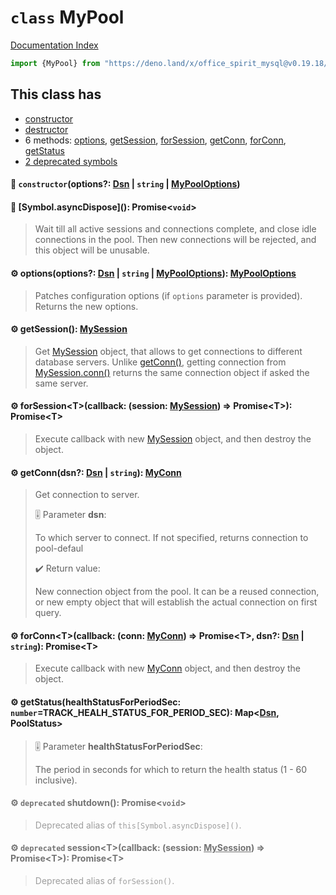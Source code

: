 # `class` MyPool

[Documentation Index](../README.md)

```ts
import {MyPool} from "https://deno.land/x/office_spirit_mysql@v0.19.18/mod.ts"
```

## This class has

- [constructor](#-constructoroptions-dsn--string--mypooloptions)
- [destructor](#-symbolasyncdispose-promisevoid)
- 6 methods:
[options](#-optionsoptions-dsn--string--mypooloptions-mypooloptions),
[getSession](#-getsession-mysession),
[forSession](#-forsessiontcallback-session-mysession--promiset-promiset),
[getConn](#-getconndsn-dsn--string-myconn),
[forConn](#-forconntcallback-conn-myconn--promiset-dsn-dsn--string-promiset),
[getStatus](#-getstatushealthstatusforperiodsec-numbertrack_healh_status_for_period_sec-mapdsn-poolstatus)
- [2 deprecated symbols](#-deprecated-shutdown-promisevoid)


#### 🔧 `constructor`(options?: [Dsn](../class.Dsn/README.md) | `string` | [MyPoolOptions](../interface.MyPoolOptions/README.md))



#### 🔨 \[Symbol.asyncDispose](): Promise\<`void`>

> Wait till all active sessions and connections complete, and close idle connections in the pool.
> Then new connections will be rejected, and this object will be unusable.



#### ⚙ options(options?: [Dsn](../class.Dsn/README.md) | `string` | [MyPoolOptions](../interface.MyPoolOptions/README.md)): [MyPoolOptions](../interface.MyPoolOptions/README.md)

> Patches configuration options (if `options` parameter is provided).
> Returns the new options.



#### ⚙ getSession(): [MySession](../class.MySession/README.md)

> Get [MySession](../class.MySession/README.md) object, that allows to get connections to different database servers.
> Unlike [getConn()](../class.MyPool/README.md#-getconndsn-dsn--string-myconn), getting connection from [MySession.conn()](../class.MySession/README.md#-conndsn-dsn--string-fresh-booleanfalse-myconn) returns the same
> connection object if asked the same server.



#### ⚙ forSession\<T>(callback: (session: [MySession](../class.MySession/README.md)) => Promise\<T>): Promise\<T>

> Execute callback with new [MySession](../class.MySession/README.md) object, and then destroy the object.



#### ⚙ getConn(dsn?: [Dsn](../class.Dsn/README.md) | `string`): [MyConn](../class.MyConn/README.md)

> Get connection to server.
> 
> 🎚️ Parameter **dsn**:
> 
> To which server to connect. If not specified, returns connection to pool-defaul
> 
> ✔️ Return value:
> 
> New connection object from the pool. It can be a reused connection, or new empty object that will establish the actual connection on first query.



#### ⚙ forConn\<T>(callback: (conn: [MyConn](../class.MyConn/README.md)) => Promise\<T>, dsn?: [Dsn](../class.Dsn/README.md) | `string`): Promise\<T>

> Execute callback with new [MyConn](../class.MyConn/README.md) object, and then destroy the object.



#### ⚙ getStatus(healthStatusForPeriodSec: `number`=TRACK\_HEALH\_STATUS\_FOR\_PERIOD\_SEC): Map\<[Dsn](../class.Dsn/README.md), PoolStatus>

> 🎚️ Parameter **healthStatusForPeriodSec**:
> 
> The period in seconds for which to return the health status (1 - 60 inclusive).



<div style="opacity:0.6">

#### ⚙ `deprecated` shutdown(): Promise\<`void`>

> Deprecated alias of `this[Symbol.asyncDispose]()`.



#### ⚙ `deprecated` session\<T>(callback: (session: [MySession](../class.MySession/README.md)) => Promise\<T>): Promise\<T>

> Deprecated alias of `forSession()`.



</div>


